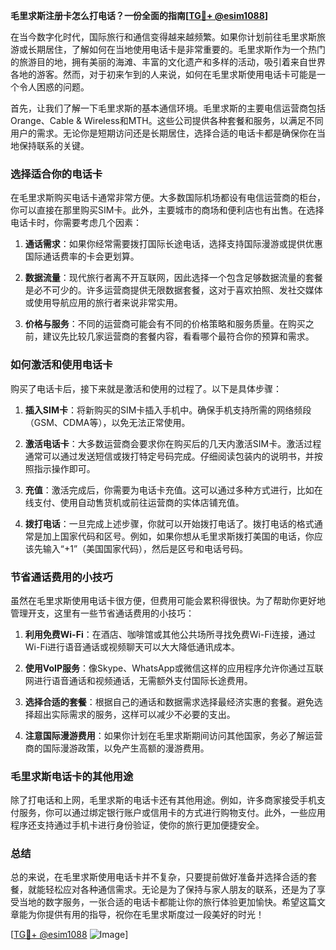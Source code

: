 **毛里求斯注册卡怎么打电话？一份全面的指南[[TG💪+ @esim1088](https://t.me/s/esim1088)]**

在当今数字化时代，国际旅行和通信变得越来越频繁。如果你计划前往毛里求斯旅游或长期居住，了解如何在当地使用电话卡是非常重要的。毛里求斯作为一个热门的旅游目的地，拥有美丽的海滩、丰富的文化遗产和多样的活动，吸引着来自世界各地的游客。然而，对于初来乍到的人来说，如何在毛里求斯使用电话卡可能是一个令人困惑的问题。

首先，让我们了解一下毛里求斯的基本通信环境。毛里求斯的主要电信运营商包括Orange、Cable & Wireless和MTH。这些公司提供各种套餐和服务，以满足不同用户的需求。无论你是短期访问还是长期居住，选择合适的电话卡都是确保你在当地保持联系的关键。

### **选择适合你的电话卡**

在毛里求斯购买电话卡通常非常方便。大多数国际机场都设有电信运营商的柜台，你可以直接在那里购买SIM卡。此外，主要城市的商场和便利店也有出售。在选择电话卡时，你需要考虑几个因素：

1. **通话需求**：如果你经常需要拨打国际长途电话，选择支持国际漫游或提供优惠国际通话费率的卡会更划算。
   
2. **数据流量**：现代旅行者离不开互联网，因此选择一个包含足够数据流量的套餐是必不可少的。许多运营商提供无限数据套餐，这对于喜欢拍照、发社交媒体或使用导航应用的旅行者来说非常实用。

3. **价格与服务**：不同的运营商可能会有不同的价格策略和服务质量。在购买之前，建议先比较几家运营商的套餐内容，看看哪个最符合你的预算和需求。

### **如何激活和使用电话卡**

购买了电话卡后，接下来就是激活和使用的过程了。以下是具体步骤：

1. **插入SIM卡**：将新购买的SIM卡插入手机中。确保手机支持所需的网络频段（GSM、CDMA等），以免无法正常使用。

2. **激活电话卡**：大多数运营商会要求你在购买后的几天内激活SIM卡。激活过程通常可以通过发送短信或拨打特定号码完成。仔细阅读包装内的说明书，并按照指示操作即可。

3. **充值**：激活完成后，你需要为电话卡充值。这可以通过多种方式进行，比如在线支付、使用自动售货机或前往运营商的实体店铺充值。

4. **拨打电话**：一旦完成上述步骤，你就可以开始拨打电话了。拨打电话的格式通常是加上国家代码和区号。例如，如果你想从毛里求斯拨打美国的电话，你应该先输入“+1”（美国国家代码），然后是区号和电话号码。

### **节省通话费用的小技巧**

虽然在毛里求斯使用电话卡很方便，但费用可能会累积得很快。为了帮助你更好地管理开支，这里有一些节省通话费用的小技巧：

1. **利用免费Wi-Fi**：在酒店、咖啡馆或其他公共场所寻找免费Wi-Fi连接，通过Wi-Fi进行语音通话或视频聊天可以大大降低通讯成本。

2. **使用VoIP服务**：像Skype、WhatsApp或微信这样的应用程序允许你通过互联网进行语音通话和视频通话，无需额外支付国际长途费用。

3. **选择合适的套餐**：根据自己的通话和数据需求选择最经济实惠的套餐。避免选择超出实际需求的服务，这样可以减少不必要的支出。

4. **注意国际漫游费用**：如果你计划在毛里求斯期间访问其他国家，务必了解运营商的国际漫游政策，以免产生高额的漫游费用。

### **毛里求斯电话卡的其他用途**

除了打电话和上网，毛里求斯的电话卡还有其他用途。例如，许多商家接受手机支付服务，你可以通过绑定银行账户或信用卡的方式进行购物支付。此外，一些应用程序还支持通过手机卡进行身份验证，使你的旅行更加便捷安全。

### **总结**

总的来说，在毛里求斯使用电话卡并不复杂，只要提前做好准备并选择合适的套餐，就能轻松应对各种通信需求。无论是为了保持与家人朋友的联系，还是为了享受当地的数字服务，一张合适的电话卡都能让你的旅行体验更加愉快。希望这篇文章能为你提供有用的指导，祝你在毛里求斯度过一段美好的时光！

[[TG💪+ @esim1088](https://t.me/s/esim1088) ![Image](https://i.postimg.cc/4NQfJmqS/Snipaste-2025-05-13-00-14-12.png)]